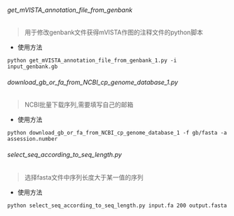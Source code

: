 ###### get_mVISTA_annotation_file_from_genbank
> 用于修改genbank文件获得mVISTA作图的注释文件的python脚本

- 使用方法
```
python get_mVISTA_annotation_file_from_genbank_1.py -i input_genbank.gb
```
###### download_gb_or_fa_from_NCBI_cp_genome_database_1.py

> NCBI批量下载序列,需要填写自己的邮箱
- 使用方法
```
python download_gb_or_fa_from_NCBI_cp_genome_database_1 -f gb/fasta -a assession.number
```
###### select_seq_according_to_seq_length.py
>选择fasta文件中序列长度大于某一值的序列
- 使用方法
```
python select_seq_according_to_seq_length.py input.fa 200 output.fasta
```